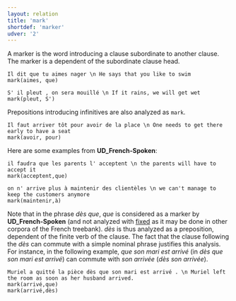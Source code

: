 ```yaml
---
layout: relation
title: 'mark'
shortdef: 'marker'
udver: '2'
---
```


A marker is the word introducing a clause subordinate to another clause.
The marker is a dependent of the subordinate clause head.

~~~ sdparse
Il dit que tu aimes nager \n He says that you like to swim
mark(aimes, que)
~~~

~~~ sdparse
S' il pleut , on sera mouillé \n If it rains, we will get wet
mark(pleut, S')
~~~

Prepositions introducing infinitives are also analyzed as `mark`.

~~~ sdparse
Il faut arriver tôt pour avoir de la place \n One needs to get there early to have a seat
mark(avoir, pour)
~~~

Here are some examples from **UD_French-Spoken**:

~~~ sdparse
il faudra que les parents l' acceptent \n the parents will have to accept it
mark(acceptent,que)
~~~

~~~ sdparse
on n' arrive plus à maintenir des clientèles \n we can't manage to keep the customers anymore
mark(maintenir,à)
~~~

Note that in the phrase _dès que_, _que_ is considered as a marker by **UD_French-Spoken** (and not analyzed with [fixed]() as it may be done in other corpora of the French treebank).
_dès_ is thus analyzed as a preposition, dependent of the finite verb of the clause.
The fact that the clause following the _dès_ can commute with a simple nominal phrase justifies this analysis.
For instance, in the following example, _que son mari est arrivé_ (in _dès que son mari est arrivé_) can commute with _son arrivée_ (_dès son arrivée_).

~~~ sdparse
Muriel a quitté la pièce dès que son mari est arrivé . \n Muriel left the room as soon as her husband arrived.
mark(arrivé,que)
mark(arrivé,dès)
~~~
<!-- Interlanguage links updated Po 11. listopadu 2024, 20:11:00 CET -->
